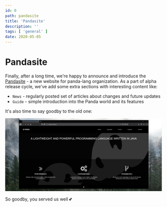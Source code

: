 ```yaml
---
id: 0
path: pandasite
title: 'Pandasite'
description: ''
tags: [ 'general' ]
date: 2020-05-05
---
```


# Pandasite
Finally, after a long time, 
we're happy to announce and introduce the [Pandasite](https://github.com/panda-lang/pandasite) - 
a new website for panda-lang organization. 
As a part of alpha release cycle, 
we've add some extra sections with interesting content like:
* `News` - regularly posted set of articles about changes and future updates
* `Guide` - simple introduction into the Panda world and its features

It's also time to say goodby to the old one: 

![Old Page](/news/0.old-page.png) 

So goodby, you served us well  💕  

